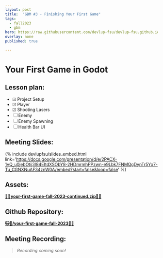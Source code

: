 ```yaml
---
layout: post
title:  "GBM #3 - Finishing Your First Game"
tags:
  - fall2023
  - gbm
hero: https://raw.githubusercontent.com/devlup-fsu/devlup-fsu.github.io/master/assets/workshop_assets/gbm2-23/hero.gif
overlay: none
published: true

---
```


# Your First Game in Godot

## Lesson plan:
- ☑ Project Setup
- ☑ Player
- ☑ Shooting Lasers
- ☐ Enemy
- ☐ Enemy Spawning
- ☐ Health Bar UI

## Meeting Slides:
{% include devlupfsu/slides_embed.html link='https://docs.google.com/presentation/d/e/2PACX-1vQ_u0jebOtij3I84EItdXSObY8-2HDmrmhPPzwn-e9Lbk7FNMQgDynTr5Yx7-Tu_CGNXNuAF34znW0A/embed?start=false&loop=false' %}

## Assets:  

__[💾📁your-first-game-fall-2023-continued.zip📁💾](../assets/workshop_assets/gbm3-23/your-first-game-fall-2023-continued.zip)__

## Github Repository:  

__[🐱📁/your-first-game-fall-2023📁🐱](https://github.com/devlup-fsu/your-first-game-fall-2023)__

## Meeting Recording:

> *Recording coming soon!*
